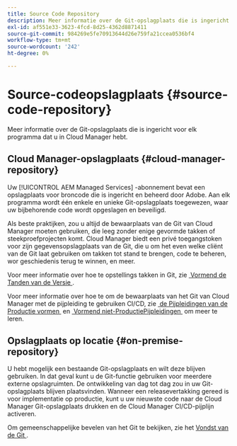 ```yaml
---
title: Source Code Repository
description: Meer informatie over de Git-opslagplaats die is ingericht voor elk programma dat u in Cloud Manager hebt.
exl-id: af551e33-3623-4fcd-8d25-4362d8871411
source-git-commit: 984269e5fe70913644d26e759fa21ccea0536bf4
workflow-type: tm+mt
source-wordcount: '242'
ht-degree: 0%

---
```



# Source-codeopslagplaats {#source-code-repository}

Meer informatie over de Git-opslagplaats die is ingericht voor elk programma dat u in Cloud Manager hebt.

## Cloud Manager-opslagplaats {#cloud-manager-repository}

Uw [!UICONTROL AEM Managed Services] -abonnement bevat een opslagplaats voor broncode die is ingericht en beheerd door Adobe. Aan elk programma wordt één enkele en unieke Git-opslagplaats toegewezen, waar uw bijbehorende code wordt opgeslagen en beveiligd.

Als beste praktijken, zou u altijd de bewaarplaats van de Git van Cloud Manager moeten gebruiken, die leeg zonder enige gevormde takken of steekproefprojecten komt. Cloud Manager biedt een privé toegangstoken voor zijn gegevensopslagplaats van de Git, die u om het even welke cliënt van de Git laat gebruiken om takken tot stand te brengen, code te beheren, wor geschiedenis terug te winnen, en meer.

Voor meer informatie over hoe te opstellings takken in Git, zie [&#x200B; Vormend de Tanden van de Versie &#x200B;](/help/getting-started/configuring-branches.md).

Voor meer informatie over hoe te om de bewaarplaats van het Git van Cloud Manager met de pijpleiding te gebruiken CI/CD, zie [&#x200B; de Pijpleidingen van de Productie vormen &#x200B;](/help/using/production-pipelines.md) en [&#x200B; Vormend niet-ProductiePijpleidingen &#x200B;](/help/using/non-production-pipelines.md) om meer te leren.

## Opslagplaats op locatie {#on-premise-repository}

U hebt mogelijk een bestaande Git-opslagplaats en wilt deze blijven gebruiken. In dat geval kunt u de Git-functie gebruiken voor meerdere externe opslagruimten. De ontwikkeling van dag tot dag zou in uw Git-opslagplaats blijven plaatsvinden. Wanneer een releasevertakking gereed is voor implementatie op productie, kunt u uw nieuwste code naar de Cloud Manager Git-opslagplaats drukken en de Cloud Manager CI/CD-pijplijn activeren.

Om gemeenschappelijke bevelen van het Git te bekijken, zie het [&#x200B; Vondst van de Git &#x200B;](https://education.github.com/git-cheat-sheet-education.pdf).
